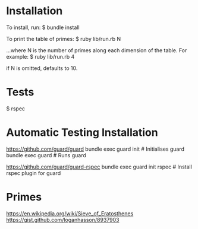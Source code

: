 # Installation

To install, run:
$ bundle install

To print the table of primes:
$ ruby lib/run.rb N

...where N is the number of primes along each dimension of the table.
For example:
$ ruby lib/run.rb 4


if N is omitted, defaults to 10.

# Tests
$ rspec

# Automatic Testing Installation

https://github.com/guard/guard
bundle exec guard init # Initialises guard
bundle exec guard # Runs guard

https://github.com/guard/guard-rspec
bundle exec guard init rspec # Install rspec plugin for guard

# Primes
https://en.wikipedia.org/wiki/Sieve_of_Eratosthenes
https://gist.github.com/loganhasson/8937903